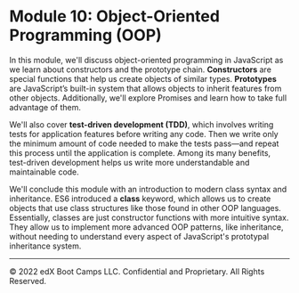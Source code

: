# Module 10: Object-Oriented Programming (OOP)
In this module, we'll discuss object-oriented programming in JavaScript as we learn about constructors and the prototype chain. **Constructors** are special functions that help us create objects of similar types. **Prototypes** are JavaScript’s built-in system that allows objects to inherit features from other objects. Additionally, we'll explore Promises and learn how to take full advantage of them.

We'll also cover **test-driven development (TDD)**, which involves writing tests for application features before writing any code. Then we write only the minimum amount of code needed to make the tests pass—and repeat this process until the application is complete. Among its many benefits, test-driven development helps us write more understandable and maintainable code.

We'll conclude this module with an introduction to modern class syntax and inheritance. ES6 introduced a **class** keyword, which allows us to create objects that use class structures like those found in other OOP languages. Essentially, classes are just constructor functions with more intuitive syntax. They allow us to implement more advanced OOP patterns, like inheritance, without needing to understand every aspect of JavaScript's prototypal inheritance system.

---
© 2022 edX Boot Camps LLC. Confidential and Proprietary. All Rights Reserved.